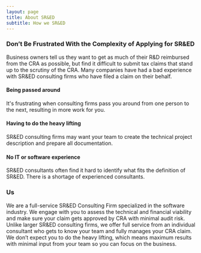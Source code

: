 ```yaml
---
layout: page
title: About SR&ED
subtitle: How we SR&ED
---
```





### Don’t Be Frustrated With the Complexity of Applying for SR&ED

Business owners tell us they want to get as much of their R&D reimbursed from the CRA as possible, but find it difficult to submit tax claims that stand up to the scrutiny of the CRA. Many companies have had a bad experience with SR&ED consulting firms who have filed a claim on their behalf.

#### Being passed around

It's frustrating when consulting firms pass you around from one person to the next, resulting in more work for you.


#### Having to do the heavy lifting

SR&ED consulting firms may want your team to create the technical project description and prepare all documentation.


#### No IT or software experience


SR&ED consultants often find it hard to identify what fits the definition of SR&ED. There is a shortage of experienced consultants.

### Us

We are a full-service SR&ED Consulting Firm specialized in the software industry.
We engage with you to assess the technical and financial viability and make sure your claim gets approved by CRA with minimal audit risk.
Unlike larger SR&ED consulting firms, we offer full service from an individual consultant who gets to know your team and fully manages your CRA claim.
We don’t expect you to do the heavy lifting, which means maximum results with minimal input from your team so you can focus on the business.
